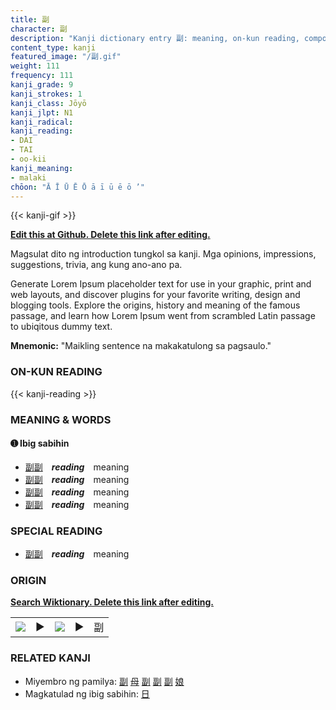 ```yaml
---
title: 副
character: 副
description: "Kanji dictionary entry 副: meaning, on-kun reading, compounds, origin, related kanji"
content_type: kanji
featured_image: "/副.gif"
weight: 111
frequency: 111
kanji_grade: 9
kanji_strokes: 1
kanji_class: Jōyō
kanji_jlpt: N1
kanji_radical: 
kanji_reading: 
- DAI
- TAI
- oo-kii
kanji_meaning:
- malaki
chōon: "Ā Ī Ū Ē Ō ā ī ū ē ō ’"
---
```

[//]: # (Don't edit the line below. Kanji animated GIF code is automatically generated.)
{{< kanji-gif >}}

[//]: # (Edit below this line.)

**[Edit this at Github. Delete this link after editing.](https://github.com/tim0g/tim/tree/main/content/kanji/副/index.md)**

Magsulat dito ng introduction tungkol sa kanji. Mga opinions, impressions, suggestions, trivia, ang kung ano-ano pa.

Generate Lorem Ipsum placeholder text for use in your graphic, print and web layouts, and discover plugins for your favorite writing, design and blogging tools. Explore the origins, history and meaning of the famous passage, and learn how Lorem Ipsum went from scrambled Latin passage to ubiqitous dummy text.
 
**Mnemonic:** "Maikling sentence na makakatulong sa pagsaulo."

### ON-KUN READING

[//]: # (Don't edit the line below. ON-KUN READING code is automatically generated.)
{{< kanji-reading >}}

### MEANING & WORDS

#### ➊ **Ibig sabihin**
  - [副](../副)[副](../副)　***reading***　meaning
  - [副](../副)[副](../副)　***reading***　meaning
  - [副](../副)[副](../副)　***reading***　meaning
  - [副](../副)[副](../副)　***reading***　meaning

### SPECIAL READING
  - [副](../副)[副](../副)　***reading***　meaning

### ORIGIN

**[Search Wiktionary. Delete this link after editing.](https://wiktionary.org/wiki/副)**
<table class="kanji-table"><tr><td>
<img src="60px-副-bronze.svg.png">
</td><td>▶</td><td>
<img src="60px-副-oracle.svg.png">
</td><td>▶</td>
<td class="kanji-origin">副</td>
</tr></table>

### RELATED KANJI
- Miyembro ng pamilya: [副](../副) [母](../母) [副](../副) [副](../副) [副](../副) [娘](../娘)
- Magkatulad ng ibig sabihin: [日](../日)
